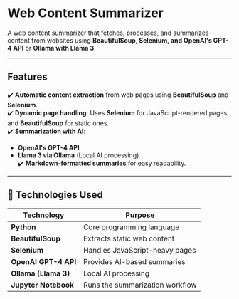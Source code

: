 #  Web Content Summarizer  

A web content summarizer that fetches, processes, and summarizes content from websites using **BeautifulSoup, Selenium, and OpenAI's GPT-4 API** or **Ollama with Llama 3**.  

---

##  Features  

✔️ **Automatic content extraction** from web pages using **BeautifulSoup** and **Selenium**.  
✔️ **Dynamic page handling**: Uses **Selenium** for JavaScript-rendered pages and **BeautifulSoup** for static ones.  
✔️ **Summarization with AI**:  
   - **OpenAI's GPT-4 API**  
   - **Llama 3 via Ollama** (Local AI processing)  
✔️ **Markdown-formatted summaries** for easy readability.  

---

## 📌 Technologies Used  

| Technology          | Purpose                          |
|--------------------|--------------------------------|
| **Python**         | Core programming language      |
| **BeautifulSoup**  | Extracts static web content    |
| **Selenium**       | Handles JavaScript-heavy pages |
| **OpenAI GPT-4 API** | Provides AI-based summaries   |
| **Ollama (Llama 3)** | Local AI processing           |
| **Jupyter Notebook** | Runs the summarization workflow |
